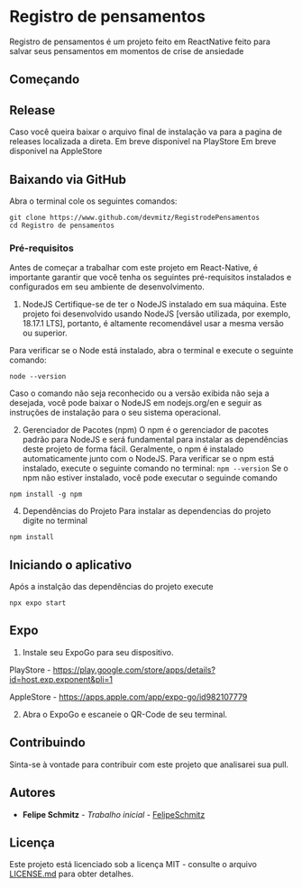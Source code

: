 # Registro de pensamentos

Registro de pensamentos é um projeto feito em ReactNative feito para salvar seus pensamentos em momentos de crise de ansiedade 

## Começando

## Release

Caso você queira baixar o arquivo final de instalação va para a pagina de releases localizada a direta.
Em breve disponivel na PlayStore
Em breve disponivel na AppleStore

## Baixando via GitHub
Abra o terminal cole os seguintes comandos:
````
git clone https://www.github.com/devmitz/RegistrodePensamentos
cd Registro de pensamentos
````

### Pré-requisitos

Antes de começar a trabalhar com este projeto em React-Native, é importante garantir que você tenha os seguintes pré-requisitos instalados e configurados em seu ambiente de desenvolvimento.

1. NodeJS
Certifique-se de ter o NodeJS instalado em sua máquina. Este projeto foi desenvolvido usando NodeJS [versão utilizada, por exemplo, 18.17.1 LTS], portanto, é altamente recomendável usar a mesma versão ou superior.

Para verificar se o Node está instalado, abra o terminal e execute o seguinte comando:

```` 
node --version
````

Caso o comando não seja reconhecido ou a versão exibida não seja a desejada, você pode baixar o NodeJS em nodejs.org/en e seguir as instruções de instalação para o seu sistema operacional.

2. Gerenciador de Pacotes (npm)
O npm é o gerenciador de pacotes padrão para NodeJS e será fundamental para instalar as dependências deste projeto de forma fácil. Geralmente, o npm é instalado automaticamente junto com o NodeJS. Para verificar se o npm está instalado, execute o seguinte comando no terminal:
` npm --version `
Se o npm não estiver instalado, você pode executar o seguinde comando
````
npm install -g npm
````

4. Dependências do Projeto
Para instalar as dependencias do projeto digite no terminal

````
npm install
````

## Iniciando o aplicativo

Após a instalção das dependências do projeto execute 

````
npx expo start
````

## Expo

1. Instale seu ExpoGo para seu dispositivo.

PlayStore - https://play.google.com/store/apps/details?id=host.exp.exponent&pli=1 

AppleStore - https://apps.apple.com/app/expo-go/id982107779

2. Abra o ExpoGo e escaneie o QR-Code de seu terminal.

## Contribuindo

Sinta-se à vontade para contribuir com este projeto que analisarei sua pull.
## Autores

* **Felipe Schmitz** - *Trabalho inicial* - [FelipeSchmitz](https://github.com/devmitz)

## Licença

Este projeto está licenciado sob a licença MIT - consulte o arquivo [LICENSE.md](LICENSE.md) para obter detalhes.
